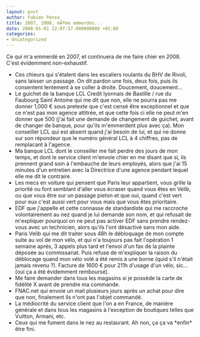 ```yaml
---
layout: post
author: Fabien Penso
title: 2007, 2008, mÃªme emmerdes...
date: 2008-01-01 22:07:57.000000000 +01:00
categories:
- Uncategorized
---
```

Ce qui m'a emmerdé en 2007, et continuera de me faire chier en 2008. C'est évidemment non-exhaustif.
<ul>
	<li>Ces chieurs qui s'étalent dans les escaliers roulants du BHV de Rivoli, sans laisser un passage. On dit pardon une fois, deux fois, puis ils consentent lentement à se coller à droite. Doucement, doucement...</li>
	<li>Le guichet de la banque LCL Credit lyonnais de Bastille / rue du Faubourg Saint Antoine qui me dit que non, elle ne pourra pas me donner 1,000 € sous pretexte que c'est censé être exceptionnel et que ce n'est pas mon agence attitrée, et que cette fois ci elle ne peut m'en donner que 500 (j'ai fait une demande de changement de guichet, avant de changer de banque, pour qu'ils m'emmerdent plus avec ça). Mon conseiller LCL qui est absent quand j'ai besoin de lui, et qui ne donne sur son répondeur que le numéro général LCL à 4 chiffres, pas de remplacant à l'agence.</li>
	<li>Ma banque LCL dont le conseiller me fait perdre des jours de mon temps, et dont le service client m'envoie chier en me disant que si, ils prennent grand soin à l'embauche de leurs employés, alors que j'ai 15 minutes d'un entretien avec la Directrice d'une agence pendant lequel elle me dit le contraire.</li>
	<li>Les mecs en voiture qui pensent que Paris leur appartient, vous grille la priorité ou font semblant d'aller vous écraser quand vous êtes en Velib, ou que vous être sur un passage pieton et que oui, quand c'est vert pour eux c'est aussi vert pour vous mais que vous êtes prioritaire.</li>
	<li>EDF que j'appelle et cette connasse de standardiste qui me raccroche volontairement au nez quand je lui demande son nom, et qui refusait de m'expliquer pourquoi on ne peut pas activer EDF sans prendre rendez-vous avec un technicien, alors qu'ils l'ont désactivé sans mon aide.</li>
	<li>Paris Velib qui me dit traiter sous 48h le débloquage de mon compte suite au vol de mon vélo, et qui n'a toujours pas fait l'opération 1 semaine après, 3 appels plus tard et l'envoi d'un fax de la plainte déposée au commissariat. Puis refuse de m'expliquer la raison du déblocage quand mon vélo volé a été remis à une borne (quid s'il n'était jamais revenu ?). Facture de 1600 € pour 211h d'usage d'un vélo, sic... (oui ça a été évidemment remboursé).</li>
	<li>Me faire demander dans tous les magasins si je possède la carte de fidélité X avant de prendre ma commande.</li>
	<li>FNAC.net qui envoie un mail plusieurs jours après un achat pour dire que non, finalement ils n'ont pas l'objet commandé.</li>
	<li>La médiocrité du service client que l'on a en France, de manière générale et dans tous les magasins à l'exception de boutiques telles que Vuitton, Armani, etc.</li>
	<li>Ceux qui me fument dans le nez au restaurant. Ah non, ça ça va *enfin* être fini.</li>
</ul>
